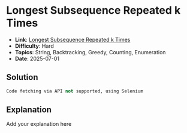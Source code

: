 # Longest Subsequence Repeated k Times
- **Link**: [Longest Subsequence Repeated k Times](https://leetcode.com/problems/longest-subsequence-repeated-k-times)
- **Difficulty**: Hard
- **Topics**: String, Backtracking, Greedy, Counting, Enumeration
- **Date**: 2025-07-01

## Solution
```python
Code fetching via API not supported, using Selenium
```

## Explanation

Add your explanation here
